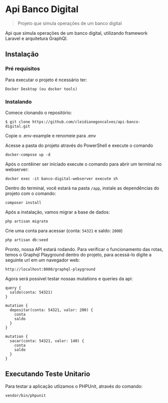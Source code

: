
# Api Banco Digital
> Projeto que simula operações de um banco digital

Api que simula operações de um banco digital, utilizando framework Laravel e arquitetura GraphQl.

## Instalação
### Pré requisitos

Para executar o projeto é ncessário ter:

```
Docker Desktop (ou docker tools)
```

### Instalando

Comece clonando o repositório:
```
$ git clone https://github.com/cleidianegoncalves/api-banco-digital.git
```

Copie o .env-example e renomeie para .env

Acesse a pasta do projeto através do PowerShell e execute o comando
```
docker-compose up -d
```

Após o contêiner ser iniciado execute o comando para abrir um terminal no webserver:

```
docker exec -it banco-digital-webserver execute sh
```

Dentro do terminal, você estará na pasta `/app`, instale as dependências do projeto com o comando:

```
composer install
```

Após a instalação, vamos migrar a base de dados:

```
php artisan migrate
```

Crie uma conta para acessar (conta: `54321` e saldo: `2000`)

```
php artisan db:seed
```

Pronto, nossa API estará rodando. Para verificar o funcionamento das rotas, temos o Graphql Playground dentro do projeto, para acessá-lo digite a seguinte url em um navegador web:
```
http://localhost:8080/graphql-playground
```

Agora será possível testar nossas mutations e queries da api:

```
query {
  saldo(conta: 54321)
}

mutation {
  depositar(conta: 54321, valor: 200) {
    conta
    saldo
  }
}

mutation {
  sacar(conta: 54321, valor: 140) {
    conta
    saldo
  }
}
```

## Executando Teste Unitario

Para testar a aplicação utlizamos o PHPUnit, através do comando:

```
vendor/bin/phpunit
```
